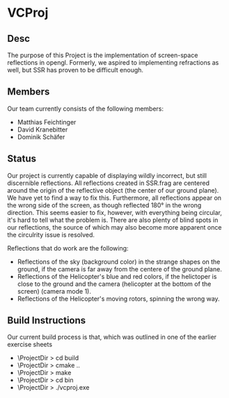 # VCProj

## Desc
The purpose of this Project is the implementation of screen-space reflections in opengl.
Formerly, we aspired to implementing refractions as well, but SSR has proven to be difficult enough.

## Members
Our team currently consists of the following members:
* Matthias Feichtinger
* David Kranebitter
* Dominik Schäfer

## Status
Our project is currently capable of displaying wildly incorrect, but still discernible reflections.
All reflections created in SSR.frag are centered around the origin of the reflective object (the center of our ground plane).
We have yet to find a way to fix this.
Furthermore, all reflections appear on the wrong side of the screen, as though reflected 180° in the wrong direction.
This seems easier to fix, however, with everything being circular, it's hard to tell what the problem is.
There are also plenty of blind spots in our reflections, the source of which may also become more apparent once the circulrity issue is resolved.

Reflections that do work are the following:
* Reflections of the sky (background color) in the strange shapes on the ground, if the camera is far away from the centere of the ground plane.
* Reflections of the Helicopter's blue and red colors, if the helictoper is close to the ground and the camera (helicopter at the bottom of the screen) (camera mode 1).
* Reflections of the Helicopter's moving rotors, spinning the wrong way.

## Build Instructions
Our current build process is that, which was outlined in one of the earlier exercise sheets
* \ProjectDir > cd build
* \ProjectDir > cmake ..
* \ProjectDir > make
* \ProjectDir > cd bin
* \ProjectDir > ./vcproj.exe
